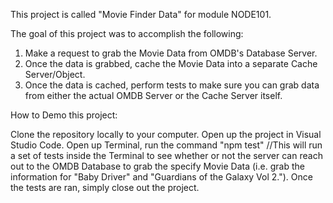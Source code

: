 This project is called "Movie Finder Data" for module NODE101.

The goal of this project was to accomplish the following:

1. Make a request to grab the Movie Data from OMDB's Database Server.
2. Once the data is grabbed, cache the Movie Data into a separate Cache Server/Object.
3. Once the data is cached, perform tests to make sure you can grab data from either the actual OMDB Server or the Cache Server itself.

How to Demo this project:

Clone the repository locally to your computer. Open up the project in Visual Studio Code. Open up Terminal, run the command "npm test" //This will run a set of tests inside the Terminal to see whether or not the server can reach out to the OMDB Database to grab the specify Movie Data (i.e. grab the information for "Baby Driver" and "Guardians of the Galaxy Vol 2."). Once the tests are ran, simply close out the project.